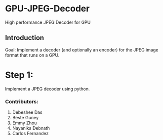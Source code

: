 # GPU-JPEG-Decoder
High performance JPEG Decoder for GPU

## Introduction

Goal: Implement a decoder (and optionally an encoder) for the JPEG image format that runs on a GPU.

# Step 1:
Implement a JPEG decoder using python.



### Contributors:
1. Debeshee Das
2. Beste Guney
3. Emmy Zhou
4. Nayanika Debnath
5. Carlos Fernandez
